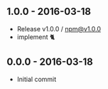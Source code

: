 

## 1.0.0 - 2016-03-18
- Release v1.0.0 / npm@v1.0.0
- implement :cat2:

## 0.0.0 - 2016-03-18
- Initial commit